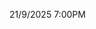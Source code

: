 21/9/2025 7:00PM

<!-- top advertisement , add/delete movies , add credit card & mobile banking -> Payment.vue to pay -->